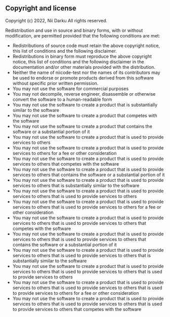 ## Copyright and license 

Copyright (c) 2022, Nii Darku
All rights reserved.

Redistribution and use in source and binary forms, with or without
modification, are permitted provided that the following conditions are met:

* Redistributions of source code must retain the above copyright notice, this
  list of conditions and the following disclaimer.
* Redistributions in binary form must reproduce the above copyright notice,
  this list of conditions and the following disclaimer in the documentation
  and/or other materials provided with the distribution.
* Neither the name of niicode-test nor the names of its
  contributors may be used to endorse or promote products derived from
  this software without specific prior written permission.
* You may not use the software for commercial purposes
* You may not decompile, reverse engineer, disassemble or otherwise convert the software to a human-readable form
* You may not use the software to create a product that is substantially similar to the software
* You may not use the software to create a product that competes with the software
* You may not use the software to create a product that contains the software or a substantial portion of it
* You may not use the software to create a product that is used to provide services to others
* You may not use the software to create a product that is used to provide services to others for a fee or other consideration
* You may not use the software to create a product that is used to provide services to others that competes with the software
* You may not use the software to create a product that is used to provide services to others that contains the software or a substantial portion of it
* You may not use the software to create a product that is used to provide services to others that is substantially similar to the software
* You may not use the software to create a product that is used to provide services to others that is used to provide services to others
* You may not use the software to create a product that is used to provide services to others that is used to provide services to others for a fee or other consideration
* You may not use the software to create a product that is used to provide services to others that is used to provide services to others that competes with the software
* You may not use the software to create a product that is used to provide services to others that is used to provide services to others that contains the software or a substantial portion of it
* You may not use the software to create a product that is used to provide services to others that is used to provide services to others that is substantially similar to the software
* You may not use the software to create a product that is used to provide services to others that is used to provide services to others that is used to provide services to others
* You may not use the software to create a product that is used to provide services to others that is used to provide services to others that is used to provide services to others for a fee or other consideration
* You may not use the software to create a product that is used to provide services to others that is used to provide services to others that is used to provide services to others that competes with the software